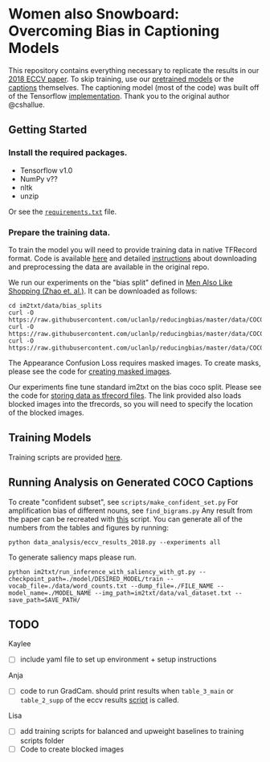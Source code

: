 # Women also Snowboard: Overcoming Bias in Captioning Models 

This repository contains everything necessary to replicate the results in our [2018 ECCV paper](https://arxiv.org/abs/1803.09797). To skip training, use our [pretrained models](/todo) or the [captions](/todo) themselves. The captioning model (most of the code) was built off of the Tensorflow [implementation](https://github.com/tensorflow/models/tree/master/research/im2txt). Thank you to the original author @cshallue.

## Getting Started

### Install the required packages.

- Tensorflow v1.0 
- NumPy v??
- nltk
- unzip

Or see the [`requirements.txt`](??) file.

### Prepare the training data.

To train the model you will need to provide training data in native TFRecord format. Code is available [here](im2txt/data/download_and_preprocess_mscoco.sh) and detailed [instructions](https://github.com/tensorflow/models/tree/master/research/im2txt#prepare-the-training-data) about downloading and preprocessing the data are available in the original repo.

We run our experiments on the "bias split" defined in [Men Also Like Shopping (Zhao et. al.)](https://github.com/uclanlp/reducingbias.git). It can be downloaded as follows:

```
cd im2txt/data/bias_splits
curl -O https://raw.githubusercontent.com/uclanlp/reducingbias/master/data/COCO/dev.data
curl -O https://raw.githubusercontent.com/uclanlp/reducingbias/master/data/COCO/train.data
curl -O https://raw.githubusercontent.com/uclanlp/reducingbias/master/data/COCO/test.data
```

The Appearance Confusion Loss requires masked images. To create masks, please see the code for [creating masked images](scripts/SegmentationMasks.ipynb).

Our experiments fine tune standard im2txt on the bias coco split. Please see the code for [storing data as tfrecord files](im2txt/data/build_scripts/build_mscoco_blocked_data.py). The link provided also loads blocked images into the tfrecords, so you will need to specify the location of the blocked images.

## Training Models
Training scripts are provided [here](im2txt/train_scripts/).

## Running Analysis on Generated COCO Captions
To create "confident subset", see `scripts/make_confident_set.py`
For amplification bias of different nouns, see `find_bigrams.py`
Any result from the paper can be recreated with [this](data_analysis/eccv_results_2018.py) script. You can generate all of the numbers from the tables and figures by running:
```
python data_analysis/eccv_results_2018.py --experiments all
```

To generate saliency maps please run.
```
python im2txt/run_inference_with_saliency_with_gt.py --checkpoint_path=./model/DESIRED_MODEL/train --vocab_file=./data/word_counts.txt --dump_file=./FILE_NAME --model_name=./MODEL_NAME --img_path=im2txt/data/val_dataset.txt --save_path=SAVE_PATH/
```

## TODO
Kaylee
- [ ] include yaml file to set up environment + setup instructions

Anja
- [ ] code to run GradCam. should print results when `table_3_main` or `table_2_supp` of the eccv results [script](im2txt/data_analysis/eccv_results_2018.py) is called.

Lisa
- [ ] add training scripts for balanced and upweight baselines to training scripts folder
- [ ] Code to create blocked images

